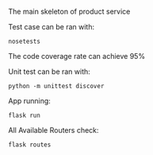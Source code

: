 The main skeleton of product service

Test case can be ran with:
```
nosetests
```
The code coverage rate can achieve 95%

Unit test can be ran with:
```
python -m unittest discover
```
App running:
```
flask run
```
All Available Routers check:
```
flask routes
```
